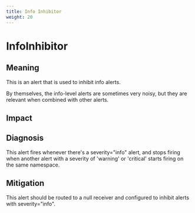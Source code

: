 ```yaml
---
title: Info Inhibitor
weight: 20
---
```


# InfoInhibitor

## Meaning

This is an alert that is used to inhibit info alerts.

By themselves, the info-level alerts are sometimes very noisy,
but they are relevant when combined with other alerts.
          
## Impact

## Diagnosis

This alert fires whenever there's a severity="info" alert,
and stops firing when another alert with a severity of 'warning' or
'critical' starts firing on the same namespace.


## Mitigation

This alert should be routed to a null receiver and configured to inhibit
alerts with severity="info".
